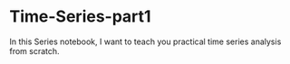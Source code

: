 # Time-Series-part1
In this Series notebook, I want to teach you practical time series analysis from scratch.

